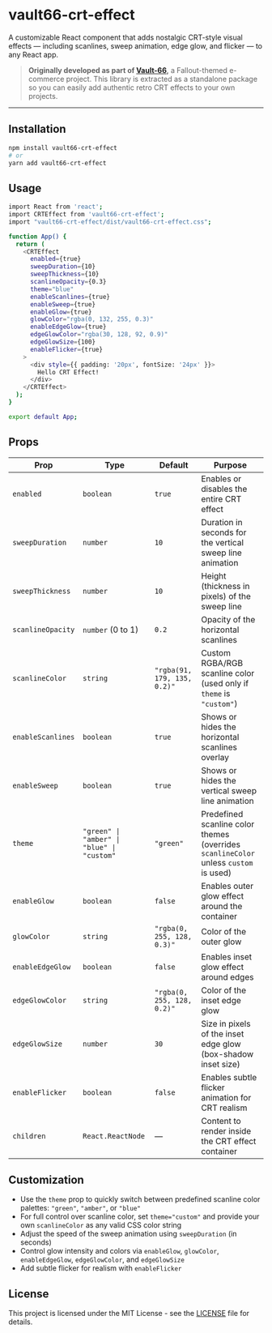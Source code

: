 # vault66-crt-effect

A customizable React component that adds nostalgic CRT-style visual effects — including scanlines, sweep animation, edge glow, and flicker — to any React app.

> **Originally developed as part of [Vault-66](https://github.com/mdombrov-33/vault-66-store),** a Fallout-themed e-commerce project. This library is extracted as a standalone package so you can easily add authentic retro CRT effects to your own projects.

---

## Installation

```bash
npm install vault66-crt-effect
# or
yarn add vault66-crt-effect
```

## Usage

```bash
import React from 'react';
import CRTEffect from 'vault66-crt-effect';
import "vault66-crt-effect/dist/vault66-crt-effect.css";

function App() {
  return (
    <CRTEffect
      enabled={true}
      sweepDuration={10}
      sweepThickness={10}
      scanlineOpacity={0.3}
      theme="blue"
      enableScanlines={true}
      enableSweep={true}
      enableGlow={true}
      glowColor="rgba(0, 132, 255, 0.3)"
      enableEdgeGlow={true}
      edgeGlowColor="rgba(30, 128, 92, 0.9)"
      edgeGlowSize={100}
      enableFlicker={true}
    >
      <div style={{ padding: '20px', fontSize: '24px' }}>
        Hello CRT Effect!
      </div>
    </CRTEffect>
  );
}

export default App;
```

## Props

| Prop              | Type                                       | Default                     | Purpose                                                                              |
| ----------------- | ------------------------------------------ | --------------------------- | ------------------------------------------------------------------------------------ |
| `enabled`         | `boolean`                                  | `true`                      | Enables or disables the entire CRT effect                                            |
| `sweepDuration`   | `number`                                   | `10`                        | Duration in seconds for the vertical sweep line animation                            |
| `sweepThickness`  | `number`                                   | `10`                        | Height (thickness in pixels) of the sweep line                                       |
| `scanlineOpacity` | `number` (0 to 1)                          | `0.2`                       | Opacity of the horizontal scanlines                                                  |
| `scanlineColor`   | `string`                                   | `"rgba(91, 179, 135, 0.2)"` | Custom RGBA/RGB scanline color (used only if `theme` is `"custom"`)                  |
| `enableScanlines` | `boolean`                                  | `true`                      | Shows or hides the horizontal scanlines overlay                                      |
| `enableSweep`     | `boolean`                                  | `true`                      | Shows or hides the vertical sweep line animation                                     |
| `theme`           | `"green" \| "amber" \| "blue" \| "custom"` | `"green"`                   | Predefined scanline color themes (overrides `scanlineColor` unless `custom` is used) |
| `enableGlow`      | `boolean`                                  | `false`                     | Enables outer glow effect around the container                                       |
| `glowColor`       | `string`                                   | `"rgba(0, 255, 128, 0.3)"`  | Color of the outer glow                                                              |
| `enableEdgeGlow`  | `boolean`                                  | `false`                     | Enables inset glow effect around edges                                               |
| `edgeGlowColor`   | `string`                                   | `"rgba(0, 255, 128, 0.2)"`  | Color of the inset edge glow                                                         |
| `edgeGlowSize`    | `number`                                   | `30`                        | Size in pixels of the inset edge glow (box-shadow inset size)                        |
| `enableFlicker`   | `boolean`                                  | `false`                     | Enables subtle flicker animation for CRT realism                                     |
| `children`        | `React.ReactNode`                          | —                           | Content to render inside the CRT effect container                                    |

## Customization

- Use the `theme` prop to quickly switch between predefined scanline color palettes: `"green"`, `"amber"`, or `"blue"`
- For full control over scanline color, set `theme="custom"` and provide your own `scanlineColor` as any valid CSS color string
- Adjust the speed of the sweep animation using `sweepDuration` (in seconds)
- Control glow intensity and colors via `enableGlow`, `glowColor`, `enableEdgeGlow`, `edgeGlowColor`, and `edgeGlowSize`
- Add subtle flicker for realism with `enableFlicker`

## License

This project is licensed under the MIT License - see the [LICENSE](LICENSE) file for details.
